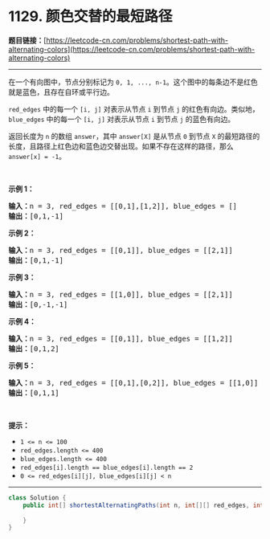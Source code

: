 # 1129. 颜色交替的最短路径

**题目链接：**[https://leetcode-cn.com/problems/shortest-path-with-alternating-colors](https://leetcode-cn.com/problems/shortest-path-with-alternating-colors)

---

<div class="content__1Y2H">
 <div class="notranslate">
  <p>在一个有向图中，节点分别标记为&nbsp;<code>0, 1, ..., n-1</code>。这个图中的每条边不是红色就是蓝色，且存在自环或平行边。</p> 
  <p><code>red_edges</code>&nbsp;中的每一个&nbsp;<code>[i, j]</code>&nbsp;对表示从节点 <code>i</code> 到节点 <code>j</code> 的红色有向边。类似地，<code>blue_edges</code>&nbsp;中的每一个&nbsp;<code>[i, j]</code>&nbsp;对表示从节点 <code>i</code> 到节点 <code>j</code> 的蓝色有向边。</p> 
  <p>返回长度为 <code>n</code> 的数组&nbsp;<code>answer</code>，其中&nbsp;<code>answer[X]</code>&nbsp;是从节点&nbsp;<code>0</code>&nbsp;到节点&nbsp;<code>X</code>&nbsp;的最短路径的长度，且路径上红色边和蓝色边交替出现。如果不存在这样的路径，那么 <code>answer[x] = -1</code>。</p> 
  <p>&nbsp;</p> 
  <p><strong>示例 1：</strong></p> 
  <pre class="language-text"><strong>输入：</strong>n = 3, red_edges = [[0,1],[1,2]], blue_edges = []
<strong>输出：</strong>[0,1,-1]
</pre> 
  <p><strong>示例 2：</strong></p> 
  <pre class="language-text"><strong>输入：</strong>n = 3, red_edges = [[0,1]], blue_edges = [[2,1]]
<strong>输出：</strong>[0,1,-1]
</pre> 
  <p><strong>示例 3：</strong></p> 
  <pre class="language-text"><strong>输入：</strong>n = 3, red_edges = [[1,0]], blue_edges = [[2,1]]
<strong>输出：</strong>[0,-1,-1]
</pre> 
  <p><strong>示例 4：</strong></p> 
  <pre class="language-text"><strong>输入：</strong>n = 3, red_edges = [[0,1]], blue_edges = [[1,2]]
<strong>输出：</strong>[0,1,2]
</pre> 
  <p><strong>示例 5：</strong></p> 
  <pre class="language-text"><strong>输入：</strong>n = 3, red_edges = [[0,1],[0,2]], blue_edges = [[1,0]]
<strong>输出：</strong>[0,1,1]
</pre> 
  <p>&nbsp;</p> 
  <p><strong>提示：</strong></p> 
  <ul> 
   <li><code>1 &lt;= n &lt;= 100</code></li> 
   <li><code>red_edges.length &lt;= 400</code></li> 
   <li><code>blue_edges.length &lt;= 400</code></li> 
   <li><code>red_edges[i].length == blue_edges[i].length == 2</code></li> 
   <li><code>0 &lt;= red_edges[i][j], blue_edges[i][j] &lt; n</code></li> 
  </ul> 
 </div>
</div>

---

```java
class Solution {
    public int[] shortestAlternatingPaths(int n, int[][] red_edges, int[][] blue_edges) {
        
    }
}
```